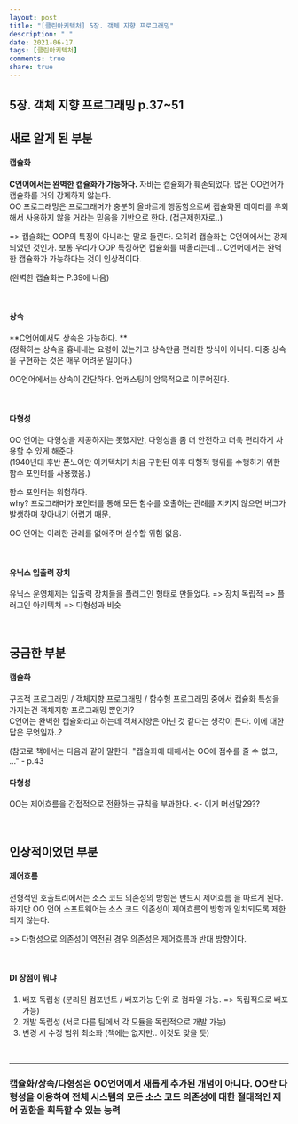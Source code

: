 ```yaml
---
layout: post
title: "[클린아키텍처] 5장. 객체 지향 프로그래밍"
description: " "
date: 2021-06-17
tags: [클린아키텍처]
comments: true
share: true
---
```


## 5장. 객체 지향 프로그래밍 p.37~51

## 새로 알게 된 부분

#### 캡슐화

**C언어에서는 완벽한 캡슐화가 가능하다.** 자바는 캡슐화가 훼손되었다. 많은 OO언어가 캡슐화를 거의 강제하지 않는다.  
OO 프로그래밍은 프로그래머가 충분히 올바르게 행동함으로써 캡슐화된 데이터를 우회해서 사용하지 않을 거라는 믿음을 기반으로 한다. (접근제한자로..)  

=> 캡슐화는 OOP의 특징이 아니라는 말로 들린다. 오히려 캡슐화는 C언어에서는 강제되었던 것인가. 보통 우리가 OOP 특징하면 캡슐화를 떠올리는데... C언어에서는 완벽한 캡슐화가 가능하다는 것이 인상적이다. 

(완벽한 캡슐화는 P.39에 나옴)

&nbsp;

#### 상속

**C언어에서도 상속은 가능하다. **   
(정확히는 상속을 흉내내는 요령이 있는거고 상속만큼 편리한 방식이 아니다. 다중 상속을 구현하는 것은 매우 어려운 일이다.)   

OO언어에서는 상속이 간단하다. 업캐스팅이 암묵적으로 이루어진다. 

&nbsp;

#### 다형성

OO 언어는 다형성을 제공하지는 못했지만, 다형성을 좀 더 안전하고 더욱 편리하게 사용할 수 있게 해준다.  
(1940년대 후반 폰노이만 아키텍처가 처음 구현된 이후 다형적 행위를 수행하기 위한 함수 포인터를 사용했음.)

함수 포인터는 위험하다.   
why? 프로그래머가 포인터를 통해 모든 함수를 호출하는 관례를 지키지 않으면 버그가 발생하며 찾아내기 어렵기 때문.

OO 언어는 이러한 관례를 없애주며 실수할 위험 없음.

&nbsp;

#### 유닉스 입출력 장치

유닉스 운영체제는 입출력 장치들을 플러그인 형태로 만들었다. => 장치 독립적 => 플러그인 아키텍쳐 => 다형성과 비슷


&nbsp;
&nbsp;

## 궁금한 부분

#### 캡슐화
구조적 프로그래밍 / 객체지향 프로그래밍 / 함수형 프로그래밍 중에서 캡슐화 특성을 가지는건 객체지향 프로그래밍 뿐인가?  
C언어는 완벽한 캡슐화라고 하는데 객체지향은 아닌 것 같다는 생각이 든다. 이에 대한 답은 무엇일까..?  

(참고로 책에서는 다음과 같이 말한다. "캡슐화에 대해서는 OO에 점수를 줄 수 없고, ..." - p.43 

#### 다형성
OO는 제어흐름을 간접적으로 전환하는 규칙을 부과한다. <- 이게 머선말29??

&nbsp;
&nbsp;

## 인상적이었던 부분

#### 제어흐름
전형적인 호출트리에서는 소스 코드 의존성의 방향은 반드시 제어흐름 을 따르게 된다.  
하지만 OO 언어 소프트웨어는 소스 코드 의존성이 제어흐름의 방향과 일치되도록 제한되지 않는다.

=> 다형성으로 의존성이 역전된 경우 의존성은 제어흐름과 반대 방향이다.

&nbsp;

#### DI 장점이 뭐냐
1. 배포 독립성 (분리된 컴포넌트 / 배포가능 단위 로 컴파일 가능. => 독립적으로 배포 가능)
2. 개발 독립성 (서로 다른 팀에서 각 모듈을 독립적으로 개발 가능)
3. 변경 시 수정 범위 최소화 (책에는 없지만.. 이것도 맞을 듯)

&nbsp;
&nbsp;

---

### 캡슐화/상속/다형성은 OO언어에서 새롭게 추가된 개념이 아니다. OO란 다형성을 이용하여 전체 시스템의 모든 소스 코드 의존성에 대한 절대적인 제어 권한을 획득할 수 있는 능력


